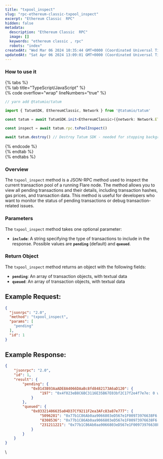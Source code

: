 ```yaml
---
title: "txpool_inspect"
slug: "rpc-ethereum-classic-txpool_inspect"
excerpt: "Ethereum Classic  RPC"
hidden: false
metadata: 
  description: "Ethereum Classic  RPC"
  image: []
  keywords: "ethereum classic , rpc"
  robots: "index"
createdAt: "Wed Mar 06 2024 10:35:44 GMT+0000 (Coordinated Universal Time)"
updatedAt: "Sat Apr 06 2024 13:09:01 GMT+0000 (Coordinated Universal Time)"
---
```




### How to use it

{% tabs %}  
{% tab title="TypeScript/JavaScript" %}  
{% code overflow="wrap" lineNumbers="true" %}

```typescript
// yarn add @tatumio/tatum

import { TatumSDK, EthereumClassic, Network } from '@tatumio/tatum'
  
const tatum = await TatumSDK.init<EthereumClassic>({network: Network.ETHEREUM_CLASSIC})

const inspect = await tatum.rpc.txPoolInspect()

await tatum.destroy() // Destroy Tatum SDK - needed for stopping background jobs
```

{% endcode %}  
{% endtab %}  
{% endtabs %}

### Overview

The `txpool_inspect` method is a JSON-RPC method used to inspect the current transaction pool of a running Flare node. The method allows you to view all pending transactions and their details, including transaction hashes, gas prices, and transaction data. This method is useful for developers who want to monitor the status of pending transactions or debug transaction-related issues.

### Parameters

The `txpool_inspect` method takes one optional parameter:

- **`include`**: A string specifying the type of transactions to include in the response. Possible values are **`pending`** (default) and **`queued`**.

### Return Object

The `txpool_inspect` method returns an object with the following fields:

- **`pending`**: An array of transaction objects, with textual data
- **`queued`**: An array of transaction objects, with textual data

## Example Request:

```json
{
  "jsonrpc": "2.0",
  "method": "txpool_inspect",
  "params": [
    "pending"
  ],
  "id": 1
}
```

## Example Response:

```json
{
    "jsonrpc": "2.0",
    "id": 1,
    "result": {
        "pending": {
            "0x01d3B93AaADE8A4066DAaBc8fd8482173A6aD120": {
                "197": "0x4f023eB8C6BC3116E35B67E03bf2C17f2e4f7e7e: 0 wei + 30000000 gas × 23918871 wei"
            }
        },
        "queued": {
            "0x03321406635a04D37Cf9211F2ea3AFc83a87e777": {
                "5096281": "0x77b1C86Ab0aa9066803eD567e1F00973976638F6: 49999988041886240 wei + 21000 gas × 53000000000 wei",
                "8308536": "0x77b1C86Ab0aa9066803eD567e1F00973976638F6: 100000000000000000 wei + 21000 gas × 53000000000 wei",
                "231211221": "0x77b1C86Ab0aa9066803eD567e1F00973976638F6: 1000000000000000 wei + 21000 gas × 11958113760 wei"
            }
        }
    }
}
```

\\
